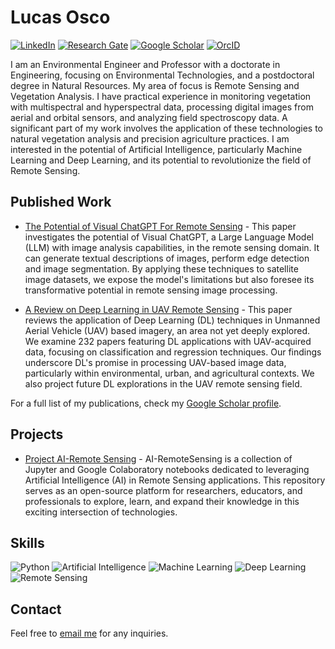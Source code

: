 # Lucas Osco

[![LinkedIn](link_to_LinkedIn_icon)](https://www.linkedin.com/in/lucas-osco)
[![Research Gate](link_to_Twitter_icon)](https://www.researchgate.net/profile/Lucas_Osco)
[![Google Scholar](link_to_Google_Scholar_icon)](https://scholar.google.com/citations?user=aNzRGvQAAAAJ&hl)
[![OrcID](link_to_Google_Scholar_icon)](https://orcid.org/0000-0002-0258-536X)

I am an Environmental Engineer and Professor with a doctorate in Engineering, focusing on Environmental Technologies, and a postdoctoral degree in Natural Resources. My area of focus is Remote Sensing and Vegetation Analysis. I have practical experience in monitoring vegetation with multispectral and hyperspectral data, processing digital images from aerial and orbital sensors, and analyzing field spectroscopy data. A significant part of my work involves the application of these technologies to natural vegetation analysis and precision agriculture practices. I am interested in the potential of Artificial Intelligence, particularly Machine Learning and Deep Learning, and its potential to revolutionize the field of Remote Sensing.

## Published Work
* [The Potential of Visual ChatGPT For Remote Sensing](https://arxiv.org/abs/2304.13009) - This paper investigates the potential of Visual ChatGPT, a Large Language Model (LLM) with image analysis capabilities, in the remote sensing domain. It can generate textual descriptions of images, perform edge detection and image segmentation. By applying these techniques to satellite image datasets, we expose the model's limitations but also foresee its transformative potential in remote sensing image processing.
 
* [A Review on Deep Learning in UAV Remote Sensing](https://arxiv.org/abs/2101.10861) - This paper reviews the application of Deep Learning (DL) techniques in Unmanned Aerial Vehicle (UAV) based imagery, an area not yet deeply explored. We examine 232 papers featuring DL applications with UAV-acquired data, focusing on classification and regression techniques. Our findings underscore DL's promise in processing UAV-based image data, particularly within environmental, urban, and agricultural contexts. We also project future DL explorations in the UAV remote sensing field.
 
For a full list of my publications, check my [Google Scholar profile](https://scholar.google.com/citations?user=aNzRGvQAAAAJ&hl).

## Projects
* [Project AI-Remote Sensing](https://github.com/LucasOsco/AI-RemoteSensing) - AI-RemoteSensing is a collection of Jupyter and Google Colaboratory notebooks dedicated to leveraging Artificial Intelligence (AI) in Remote Sensing applications. This repository serves as an open-source platform for researchers, educators, and professionals to explore, learn, and expand their knowledge in this exciting intersection of technologies.

## Skills
![Python](Python_badge_link) ![Artificial Intelligence](AI_badge_link) ![Machine Learning](ML_badge_link) ![Deep Learning](DL_badge_link) ![Remote Sensing](Remote_Sensing_badge_link)

## Contact
Feel free to [email me](mailto:pradoosco@gmail.com) for any inquiries.
